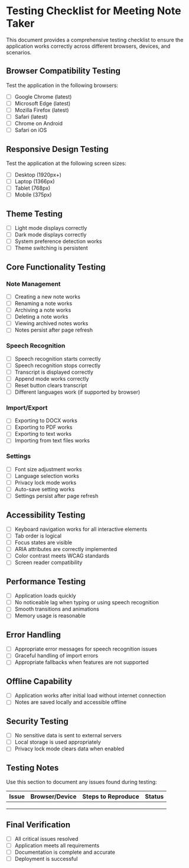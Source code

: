 # Testing Checklist for Meeting Note Taker

This document provides a comprehensive testing checklist to ensure the application works correctly across different browsers, devices, and scenarios.

## Browser Compatibility Testing

Test the application in the following browsers:

- [ ] Google Chrome (latest)
- [ ] Microsoft Edge (latest)
- [ ] Mozilla Firefox (latest)
- [ ] Safari (latest)
- [ ] Chrome on Android
- [ ] Safari on iOS

## Responsive Design Testing

Test the application at the following screen sizes:

- [ ] Desktop (1920px+)
- [ ] Laptop (1366px)
- [ ] Tablet (768px)
- [ ] Mobile (375px)

## Theme Testing

- [ ] Light mode displays correctly
- [ ] Dark mode displays correctly
- [ ] System preference detection works
- [ ] Theme switching is persistent

## Core Functionality Testing

### Note Management

- [ ] Creating a new note works
- [ ] Renaming a note works
- [ ] Archiving a note works
- [ ] Deleting a note works
- [ ] Viewing archived notes works
- [ ] Notes persist after page refresh

### Speech Recognition

- [ ] Speech recognition starts correctly
- [ ] Speech recognition stops correctly
- [ ] Transcript is displayed correctly
- [ ] Append mode works correctly
- [ ] Reset button clears transcript
- [ ] Different languages work (if supported by browser)

### Import/Export

- [ ] Exporting to DOCX works
- [ ] Exporting to PDF works
- [ ] Exporting to text works
- [ ] Importing from text files works

### Settings

- [ ] Font size adjustment works
- [ ] Language selection works
- [ ] Privacy lock mode works
- [ ] Auto-save setting works
- [ ] Settings persist after page refresh

## Accessibility Testing

- [ ] Keyboard navigation works for all interactive elements
- [ ] Tab order is logical
- [ ] Focus states are visible
- [ ] ARIA attributes are correctly implemented
- [ ] Color contrast meets WCAG standards
- [ ] Screen reader compatibility

## Performance Testing

- [ ] Application loads quickly
- [ ] No noticeable lag when typing or using speech recognition
- [ ] Smooth transitions and animations
- [ ] Memory usage is reasonable

## Error Handling

- [ ] Appropriate error messages for speech recognition issues
- [ ] Graceful handling of import errors
- [ ] Appropriate fallbacks when features are not supported

## Offline Capability

- [ ] Application works after initial load without internet connection
- [ ] Notes are saved locally and accessible offline

## Security Testing

- [ ] No sensitive data is sent to external servers
- [ ] Local storage is used appropriately
- [ ] Privacy lock mode clears data when enabled

## Testing Notes

Use this section to document any issues found during testing:

| Issue | Browser/Device | Steps to Reproduce | Status |
|-------|---------------|-------------------|--------|
|       |               |                   |        |
|       |               |                   |        |
|       |               |                   |        |

## Final Verification

- [ ] All critical issues resolved
- [ ] Application meets all requirements
- [ ] Documentation is complete and accurate
- [ ] Deployment is successful
